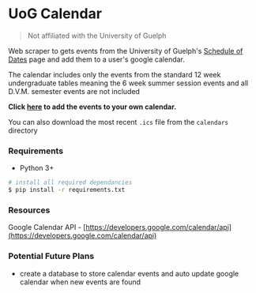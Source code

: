 # UoG Calendar

> Not affiliated with the University of Guelph

Web scraper to gets events from the University of Guelph's [Schedule of Dates](https://calendar.uoguelph.ca/undergraduate-calendar/schedule-dates/) page and add them to a user's google calendar.

The calendar includes only the events from the standard 12 week undergraduate tables meaning the 6 week summer session events and all D.V.M. semester events are not included

**Click [here](https://calendar.google.com/calendar/u/0?cid=dDZnN2o0MmI1YTZjOG5nOGlnNDVwdmYyODRAZ3JvdXAuY2FsZW5kYXIuZ29vZ2xlLmNvbQ) to add the events to your own calendar.**

You can also download the most recent `.ics` file from the `calendars` directory

### Requirements

- Python 3+

```bash
# install all required dependancies
$ pip install -r requirements.txt
```

### Resources

Google Calendar API - [https://developers.google.com/calendar/api](https://developers.google.com/calendar/api)

### Potential Future Plans

- create a database to store calendar events and auto update google calendar when new events are found
